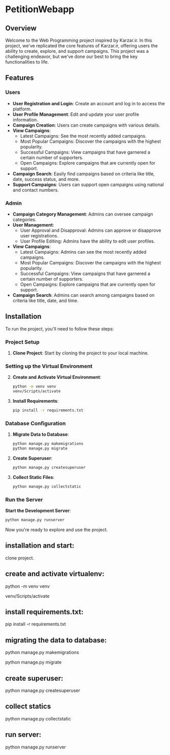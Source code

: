 # PetitionWebapp

## Overview

Welcome to the Web Programming project inspired by Karzar.ir. In this project, we've replicated the core features of Karzar.ir, offering users the ability to create, explore, and support campaigns. This project was a challenging endeavor, but we've done our best to bring the key functionalities to life.

## Features

### Users

- **User Registration and Login**: Create an account and log in to access the platform.
- **User Profile Management**: Edit and update your user profile information.
- **Campaign Creation**: Users can create campaigns with various details.
- **View Campaigns**:
  - Latest Campaigns: See the most recently added campaigns.
  - Most Popular Campaigns: Discover the campaigns with the highest popularity.
  - Successful Campaigns: View campaigns that have garnered a certain number of supporters.
  - Open Campaigns: Explore campaigns that are currently open for support.
- **Campaign Search**: Easily find campaigns based on criteria like title, date, success status, and more.
- **Support Campaigns**: Users can support open campaigns using national and contact numbers.

### Admin

- **Campaign Category Management**: Admins can oversee campaign categories.
- **User Management**:
  - User Approval and Disapproval: Admins can approve or disapprove user registrations.
  - User Profile Editing: Admins have the ability to edit user profiles.
- **View Campaigns**:
  - Latest Campaigns: Admins can see the most recently added campaigns.
  - Most Popular Campaigns: Discover the campaigns with the highest popularity.
  - Successful Campaigns: View campaigns that have garnered a certain number of supporters.
  - Open Campaigns: Explore campaigns that are currently open for support.
- **Campaign Search**: Admins can search among campaigns based on criteria like title, date, and time.

## Installation

To run the project, you'll need to follow these steps:

### Project Setup

1. **Clone Project**: Start by cloning the project to your local machine.

### Setting up the Virtual Environment

2. **Create and Activate Virtual Environment**:
   ```bash
   python -m venv venv
   venv/Scripts/activate

3. **Install Requirements**:
   ```bash
   pip install -r requirements.txt

### Database Configuration

1. **Migrate Data to Database**:
   ```bash
   python manage.py makemigrations
   python manage.py migrate

2. **Create Superuser**:
   ```bash
   python manage.py createsuperuser

3. **Collect Static Files**:
   ```bash
   python manage.py collectstatic

### Run the Server
**Start the Development Server**:

  ```bash
  python manage.py runserver
  ```

Now you're ready to explore and use the project.
## installation and start:
clone project.

## create and activate virtualenv:
python -m venv venv

venv/Scripts/activate

## install requirements.txt:
pip install -r requirements.txt

## migrating the data to database:
python manage.py makemigrations

python manage.py migrate

## create superuser:
python manage.py createsuperuser

## collect statics
python manage.py collectstatic

## run server:
python manage.py runserver
